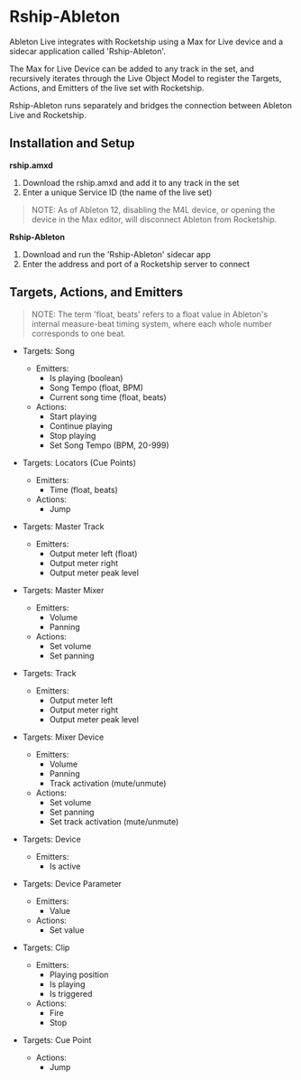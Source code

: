 # Rship-Ableton

Ableton Live integrates with Rocketship using a Max for Live device and a sidecar application called 'Rship-Ableton'.

The Max for Live Device can be added to any track in the set, and recursively iterates through the Live Object Model to register the Targets, Actions, and Emitters of the live set with Rocketship.

Rship-Ableton runs separately and bridges the connection between Ableton Live and Rocketship.

## Installation and Setup

**rship.amxd**

1. Download the rship.amxd and add it to any track in the set
2. Enter a unique Service ID (the name of the live set)

> NOTE: As of Ableton 12, disabling the M4L device, or opening the device in the Max editor, will disconnect Ableton from Rocketship.

**Rship-Ableton**

1. Download and run the 'Rship-Ableton' sidecar app
2. Enter the address and port of a Rocketship server to connect

## Targets, Actions, and Emitters

> NOTE: The term 'float, beats' refers to a float value in Ableton's internal measure-beat timing system, where each whole number corresponds to one beat.

- Targets: Song
  - Emitters:
    - Is playing (boolean)
    - Song Tempo (float, BPM)
    - Current song time (float, beats)
  - Actions:
    - Start playing
    - Continue playing
    - Stop playing
    - Set Song Tempo (BPM, 20-999)

- Targets: Locators (Cue Points)
  - Emitters:
    - Time (float, beats)
  - Actions:
    - Jump

- Targets: Master Track
  - Emitters:
    - Output meter left (float)
    - Output meter right
    - Output meter peak level

- Targets: Master Mixer
  - Emitters:
    - Volume
    - Panning
  - Actions:
    - Set volume
    - Set panning

- Targets: Track
  - Emitters:
    - Output meter left
    - Output meter right
    - Output meter peak level

- Targets: Mixer Device
  - Emitters:
    - Volume
    - Panning
    - Track activation (mute/unmute)
  - Actions:
    - Set volume
    - Set panning
    - Set track activation (mute/unmute)

- Targets: Device
  - Emitters:
    - Is active

- Targets: Device Parameter
  - Emitters:
    - Value
  - Actions:
    - Set value

- Targets: Clip
  - Emitters:
    - Playing position
    - Is playing
    - Is triggered
  - Actions:
    - Fire
    - Stop

- Targets: Cue Point
  - Actions:
    - Jump
